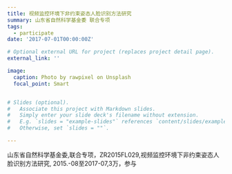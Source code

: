 ```yaml
---
title: 视频监控环境下非约束姿态人脸识别方法研究
summary: 山东省自然科学基金委 联合专项
tags:
  - participate
date: '2017-07-01T00:00:00Z'

# Optional external URL for project (replaces project detail page).
external_link: ''

image:
  caption: Photo by rawpixel on Unsplash
  focal_point: Smart


# Slides (optional).
#   Associate this project with Markdown slides.
#   Simply enter your slide deck's filename without extension.
#   E.g. `slides = "example-slides"` references `content/slides/example-slides.md`.
#   Otherwise, set `slides = ""`.

---
```


山东省自然科学基金委,联合专项，ZR2015FL029,视频监控环境下非约束姿态人脸识别方法研究, 2015.-08至2017-07,3万，参与
